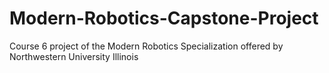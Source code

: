 # Modern-Robotics-Capstone-Project
Course 6 project of the Modern Robotics Specialization offered by Northwestern University Illinois
